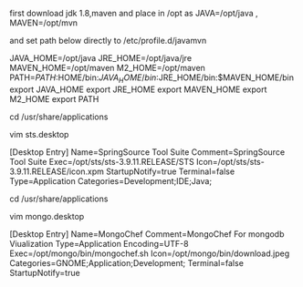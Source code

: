 first download jdk 1.8,maven and place in /opt as JAVA=/opt/java , MAVEN=/opt/mvn

and set path below directly to /etc/profile.d/javamvn


JAVA_HOME=/opt/java
JRE_HOME=/opt/java/jre
MAVEN_HOME=/opt/maven
M2_HOME=/opt/maven
PATH=$PATH:$HOME/bin:$JAVA_HOME/bin:$JRE_HOME/bin:$MAVEN_HOME/bin
export JAVA_HOME
export JRE_HOME
export MAVEN_HOME
export M2_HOME
export PATH



cd /usr/share/applications


vim sts.desktop

[Desktop Entry]
Name=SpringSource Tool Suite
Comment=SpringSource Tool Suite
Exec=/opt/sts/sts-3.9.11.RELEASE/STS
Icon=/opt/sts/sts-3.9.11.RELEASE/icon.xpm
StartupNotify=true
Terminal=false
Type=Application
Categories=Development;IDE;Java;


cd /usr/share/applications

vim mongo.desktop	



[Desktop Entry]
Name=MongoChef
Comment=MongoChef For mongodb Viualization
Type=Application
Encoding=UTF-8
Exec=/opt/mongo/bin/mongochef.sh
Icon=/opt/mongo/bin/download.jpeg
Categories=GNOME;Application;Development;
Terminal=false
StartupNotify=true

